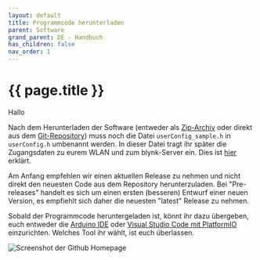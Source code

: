 ```yaml
---
layout: default
title: Programmcode herunterladen
parent: Software
grand_parent: DE - Handbuch
has_children: false
nav_order: 1
---
```


#   {{ page.title }}


Hallo

Nach dem Herunterladen der Software (entweder als [Zip-Archiv](https://github.com/rancilio-pid/ranciliopid/releases) oder direkt aus dem [Git-Repository](https://github.com/rancilio-pid/ranciliopid)) muss noch die Datei `userConfig_sample.h` in `userConfig.h` umbenannt werden. In dieser Datei tragt ihr später die Zugangsdaten zu eurem WLAN und zum blynk-Server ein. Dies ist [hier](blynk.md) erklärt. 

Am Anfang empfehlen wir einen aktuellen Release zu nehmen und nicht direkt den neuesten Code aus dem Repository herunterzuladen.
Bei "Pre-releases" handelt es sich um einen ersten (besseren) Entwurf einer neuen Version, es empfiehlt sich daher die neuesten "latest" Release zu nehmen. 

Sobald der Programmcode heruntergeladen ist, könnt ihr dazu übergeben, euch entweder die [Arduino IDE](arduino.md) oder [Visual Studio Code mit PlatformIO](visual-studio-code.md) einzurichten. Welches Tool ihr wählt, ist euch überlassen. 

<!-- [Link zum Github Repository](https://github.com/rancilio-pid/ranciliopid/releases) -->

![Screenshot der Github Homepage](../../img/2.png)
